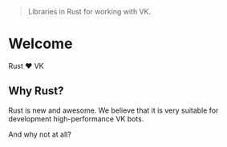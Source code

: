 > Libraries in Rust for working with VK.

# Welcome
Rust ❤️ VK

## Why Rust?

Rust is new and awesome. We believe that it is very suitable for development high-performance VK bots.

And why not at all?

